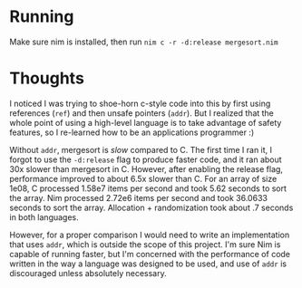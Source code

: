 # Running
Make sure nim is installed, then run `nim c -r -d:release mergesort.nim`

# Thoughts
I noticed I was trying to shoe-horn c-style code into this by first using
references (`ref`) and then unsafe pointers (`addr`). But I realized that the
whole point of using a high-level language is to take advantage of safety
features, so I re-learned how to be an applications programmer :)

Without `addr`, mergesort is *slow* compared to C. The first time I ran it, I
forgot to use the `-d:release` flag to produce faster code, and it ran about
30x slower than mergesort in C. However, after enabling the release flag,
performance improved to about 6.5x slower than C. For an array of size 1e08, C
processed 1.58e7 items per second and took 5.62 seconds to sort the array. Nim
processed 2.72e6 items per second and took 36.0633 seconds to sort the array.
Allocation + randomization took about .7 seconds in both languages.

However, for a proper comparison I would need to write an implementation that
uses `addr`, which is outside the scope of this project. I'm sure Nim is
capable of running faster, but I'm concerned with the performance of code
written in the way a language was designed to be used, and use of `addr` is
discouraged unless absolutely necessary.
